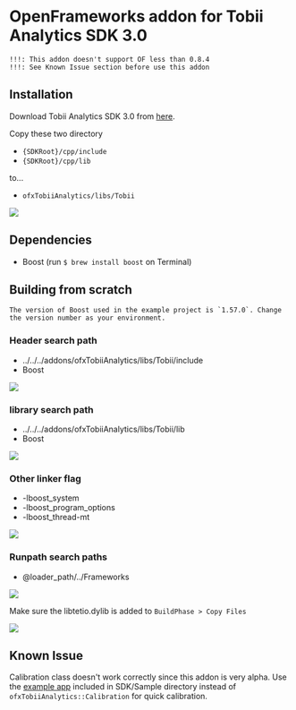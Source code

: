 # OpenFrameworks addon for Tobii Analytics SDK 3.0 

	!!!: This addon doesn't support OF less than 0.8.4 
	!!!: See Known Issue section before use this addon

## Installation

Download Tobii Analytics SDK 3.0 from [here](http://www.tobii.com/en/eye-tracking-research/global/landingpages/analysis-sdk-30/). 

Copy these two directory

-  `{SDKRoot}/cpp/include` 
-  `{SDKRoot}/cpp/lib` 

to...

- `ofxTobiiAnalytics/libs/Tobii`

![ ](https://40.media.tumblr.com/10318d6e95b488fed7a651bf68624055/tumblr_nt2hxoNHXL1s2up8jo1_1280.png)


## Dependencies

- Boost (run `$ brew install boost` on Terminal)



## Building from scratch

	The version of Boost used in the example project is `1.57.0`. Change the version number as your environment.

### Header search path

- ../../../addons/ofxTobiiAnalytics/libs/Tobii/include
- Boost

![](https://41.media.tumblr.com/96942a9ad380826d7c00b85917ea9198/tumblr_nt2hxoNHXL1s2up8jo2_1280.png)

### library search path

- ../../../addons/ofxTobiiAnalytics/libs/Tobii/lib
- Boost

![](https://41.media.tumblr.com/5f4380257627413930173e1379253eb0/tumblr_nt2hxoNHXL1s2up8jo3_1280.png)

### Other linker flag

- -lboost_system
- -lboost\_program\_options
- -lboost_thread-mt

![](https://40.media.tumblr.com/db60187c856038f061295d49323f2f2c/tumblr_nt2hxoNHXL1s2up8jo4_1280.png)

### Runpath search paths

- @loader_path/../Frameworks

![](https://41.media.tumblr.com/a1671e51f75bf9803bbea13839030d3c/tumblr_nt2hxoNHXL1s2up8jo5_1280.png)

Make sure the libtetio.dylib is added to `BuildPhase > Copy Files`

![](https://41.media.tumblr.com/1465033627d35b6108a1dcecf498c005/tumblr_nt2hxoNHXL1s2up8jo6_1280.png)



## Known Issue

Calibration class doesn't work correctly since this addon is very alpha. Use the [example app](http://cl.ly/083z401V0F27) included in SDK/Sample directory instead of `ofxTobiiAnalytics::Calibration` for quick calibration.






